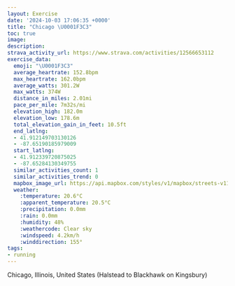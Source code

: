 ```yaml
---
layout: Exercise
date: '2024-10-03 17:06:35 +0000'
title: "Chicago \U0001F3C3"
toc: true
image:
description:
strava_activity_url: https://www.strava.com/activities/12566653112
exercise_data:
  emoji: "\U0001F3C3"
  average_heartrate: 152.8bpm
  max_heartrate: 162.0bpm
  average_watts: 301.2W
  max_watts: 374W
  distance_in_miles: 2.01mi
  pace_per_mile: 7m32s/mi
  elevation_high: 182.0m
  elevation_low: 178.6m
  total_elevation_gain_in_feet: 10.5ft
  end_latlng:
  - 41.912149703130126
  - -87.65190185979009
  start_latlng:
  - 41.912339720875025
  - -87.65284130349755
  similar_activities_count: 1
  similar_activities_trend: 0
  mapbox_image_url: https://api.mapbox.com/styles/v1/mapbox/streets-v11/static/path-5+787af2-1.0(qvx~Fxz~uOFFBP%3F%60ADpA%40bBPbAHJHHj%40%3F%60BA%7DA%3FhACNBPNT%40d%40Cb%40%40%60BEfA%40pCIlBAt%40EzAB~EIb%40AVGXIVOfA%7D%40rB%7BAv%40%7B%40FU%40aFCwBEw%40%40wACuABwAAwBBs%40GsCAqDESIG%5BBi%40CgBDq%40AQ%40ODKHCNFrB%3FXCNGL%5DRm%40d%40%7BAvAg%40V%5BZ_%40Z%5BNe%40b%40qCzB_D%60CsDtCmA%7C%40UFYAc%40BsAAw%40%40),pin-s-s+e5b22e(-87.65373,41.91097),pin-s-f+89ae00(-87.65298999999997,41.91078000000001)/auto/800x800?access_token=pk.eyJ1Ijoiam9zaGJlY2ttYW4iLCJhIjoiY205eWR2aDd1MWZ6djJrbXc4a3M0bWZleiJ9.XiG9OWkNcZk2QzjJbxLB4A
  weather:
    :temperature: 20.6°C
    :apparent_temperature: 20.5°C
    :precipitation: 0.0mm
    :rain: 0.0mm
    :humidity: 48%
    :weathercode: Clear sky
    :windspeed: 4.2km/h
    :winddirection: 155°
tags:
- running
---
```

Chicago, Illinois, United States (Halstead to Blackhawk on Kingsbury)
